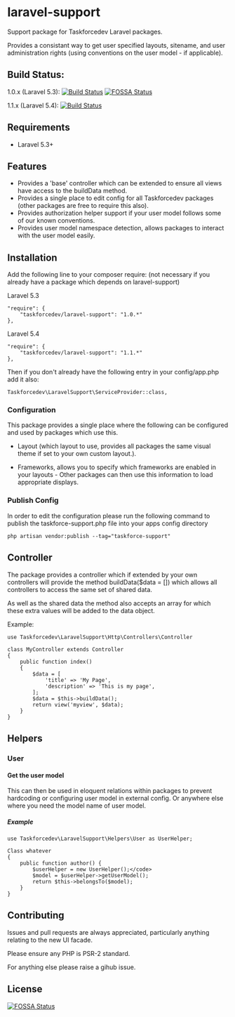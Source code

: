 # laravel-support
Support package for Taskforcedev Laravel packages.

Provides a consistant way to get user specified layouts, sitename, and user administration rights (using conventions on the user model - if applicable).

## Build Status:

1.0.x (Laravel 5.3): [![Build Status](https://travis-ci.org/taskforcedev/laravel-support.svg?branch=1.0.x)](https://travis-ci.org/taskforcedev/laravel-support)
[![FOSSA Status](https://app.fossa.io/api/projects/git%2Bhttps%3A%2F%2Fgithub.com%2Ftaskforcedev%2Flaravel-support.svg?type=shield)](https://app.fossa.io/projects/git%2Bhttps%3A%2F%2Fgithub.com%2Ftaskforcedev%2Flaravel-support?ref=badge_shield)

1.1.x (Laravel 5.4): [![Build Status](https://travis-ci.org/taskforcedev/laravel-support.svg?branch=1.1.x)](https://travis-ci.org/taskforcedev/laravel-support)

## Requirements

- Laravel 5.3+

## Features
- Provides a 'base' controller which can be extended to ensure all views have access to the buildData method.
- Provides a single place to edit config for all Taskforcedev packages (other packages are free to require this also).
- Provides authorization helper support if your user model follows some of our known conventions.
- Provides user model namespace detection, allows packages to interact with the user model easily.

## Installation

Add the following line to your composer require: (not necessary if you already have a package which depends on laravel-support)

Laravel 5.3

    "require": {
        "taskforcedev/laravel-support": "1.0.*"
    },

Laravel 5.4

    "require": {
        "taskforcedev/laravel-support": "1.1.*"
    },

Then if you don't already have the following entry in your config/app.php add it also:

    Taskforcedev\LaravelSupport\ServiceProvider::class,


### Configuration
This package provides a single place where the following can be configured and used by packages which use this.

- Layout (which layout to use, provides all packages the same visual theme if set to your own custom layout.).

- Frameworks, allows you to specify which frameworks are enabled in your layouts - Other packages can then use this information to load appropriate displays.

### Publish Config
In order to edit the configuration please run the following command to publish the taskforce-support.php file into your apps config directory

<code>php artisan vendor:publish --tag="taskforce-support"</code>

## Controller

The package provides a controller which if extended by your own controllers will provide the method buildData($data = []) which allows all controllers to access the same set of shared data.

As well as the shared data the method also accepts an array for which these extra values will be added to the data object.

Example:

    use Taskforcedev\LaravelSupport\Http\Controllers\Controller
    
    class MyController extends Controller
    {
        public function index()
        {
            $data = [
                'title' => 'My Page',
                'description' => 'This is my page',
            ];
            $data = $this->buildData();
            return view('myview', $data);
        }
    }

## Helpers
### User
#### Get the user model
This can then be used in eloquent relations within packages to prevent hardcoding or configuring user model in external config.  Or anywhere else where you need the model name of user model.

##### Example
    use Taskforcedev\LaravelSupport\Helpers\User as UserHelper;

    Class whatever
    {
        public function author() {
            $userHelper = new UserHelper();</code>
            $model = $userHelper->getUserModel();
            return $this->belongsTo($model);
        }
    }

## Contributing

Issues and pull requests are always appreciated, particularly anything relating to the new UI facade.

Please ensure any PHP is PSR-2 standard.

For anything else please raise a gihub issue.


## License
[![FOSSA Status](https://app.fossa.io/api/projects/git%2Bhttps%3A%2F%2Fgithub.com%2Ftaskforcedev%2Flaravel-support.svg?type=large)](https://app.fossa.io/projects/git%2Bhttps%3A%2F%2Fgithub.com%2Ftaskforcedev%2Flaravel-support?ref=badge_large)